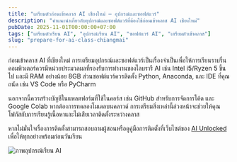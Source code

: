 ```yaml
---
title: "เตรียมตัวก่อนเข้าคลาส AI เชียงใหม่ – อุปกรณ์และซอฟต์แวร์"
description: "คำแนะนำเกี่ยวกับอุปกรณ์และซอฟต์แวร์ที่ต้องใช้ก่อนเข้าคลาส AI เชียงใหม่"
pubDate: 2025-11-01T00:00:00+07:00
tags: ["เตรียมตัวเรียน AI", "อุปกรณ์เรียน AI", "ซอฟต์แวร์ AI", "เตรียมตัวเข้าคลาส"]
slug: "prepare-for-ai-class-chiangmai"
---
```

ก่อนเข้าคลาส AI ที่เชียงใหม่ การเตรียมอุปกรณ์และซอฟต์แวร์เป็นเรื่องจำเป็นเพื่อให้การเรียนราบรื่น คอมพิวเตอร์ควรมีหน่วยประมวลผลที่รองรับการทำงานของไลบรารี AI เช่น Intel i5/Ryzen 5 ขึ้นไป และมี RAM อย่างน้อย 8GB ส่วนซอฟต์แวร์ควรติดตั้ง Python, Anaconda, และ IDE ที่คุณถนัด เช่น VS Code หรือ PyCharm

นอกจากนี้ควรสร้างบัญชีในแพลตฟอร์มที่ใช้ในคอร์ส เช่น GitHub สำหรับการจัดการโค้ด และ Google Colab หากต้องการทดลองโมเดลบนคลาวด์ การเตรียมสิ่งเหล่านี้ล่วงหน้าจะช่วยให้คุณโฟกัสกับการเรียนรู้เนื้อหาและไม่เสียเวลาติดตั้งระหว่างคลาส

หากไม่มั่นใจเรื่องการติดตั้งสามารถสอบถามผู้สอนหรือดูคู่มือการติดตั้งที่เว็บไซต์ของ [AI Unlocked](https://www.aiunlockinnovations.com/install-guide) เพื่อให้ทุกอย่างพร้อมก่อนวันเรียน

![ภาพอุปกรณ์เรียน AI](prepare-ai-class.jpg "เตรียมตัวเข้าคลาส AI เชียงใหม่")
